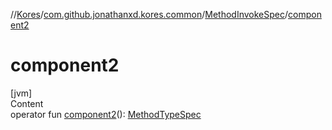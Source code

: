 //[Kores](../../index.md)/[com.github.jonathanxd.kores.common](../index.md)/[MethodInvokeSpec](index.md)/[component2](component2.md)



# component2  
[jvm]  
Content  
operator fun [component2](component2.md)(): [MethodTypeSpec](../-method-type-spec/index.md)  



